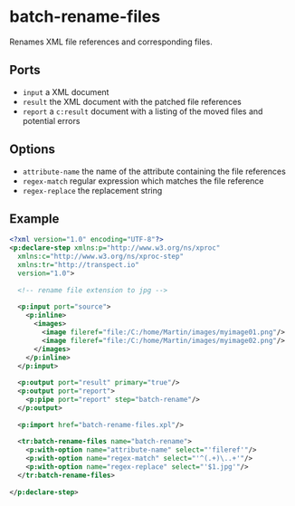 # batch-rename-files

Renames XML file references and corresponding files.

## Ports

* `input` a XML document
* `result` the XML document with the patched file references
* `report` a `c:result` document with a listing of the moved files and potential errors 

## Options

* `attribute-name` the name of the attribute containing the file references 
* `regex-match` regular expression which matches the file reference 
* `regex-replace` the replacement string

## Example

```xml
<?xml version="1.0" encoding="UTF-8"?>
<p:declare-step xmlns:p="http://www.w3.org/ns/xproc"
  xmlns:c="http://www.w3.org/ns/xproc-step" 
  xmlns:tr="http://transpect.io"
  version="1.0">
  
  <!-- rename file extension to jpg -->
  
  <p:input port="source">
    <p:inline>
      <images>
        <image fileref="file:/C:/home/Martin/images/myimage01.png"/>
        <image fileref="file:/C:/home/Martin/images/myimage02.png"/>
      </images>
    </p:inline>
  </p:input>
  
  <p:output port="result" primary="true"/>
  <p:output port="report">
    <p:pipe port="report" step="batch-rename"/>
  </p:output>
  
  <p:import href="batch-rename-files.xpl"/>
  
  <tr:batch-rename-files name="batch-rename">
    <p:with-option name="attribute-name" select="'fileref'"/>
    <p:with-option name="regex-match" select="'^(.+)\..+'"/>
    <p:with-option name="regex-replace" select="'$1.jpg'"/>
  </tr:batch-rename-files>
  
</p:declare-step>
```

